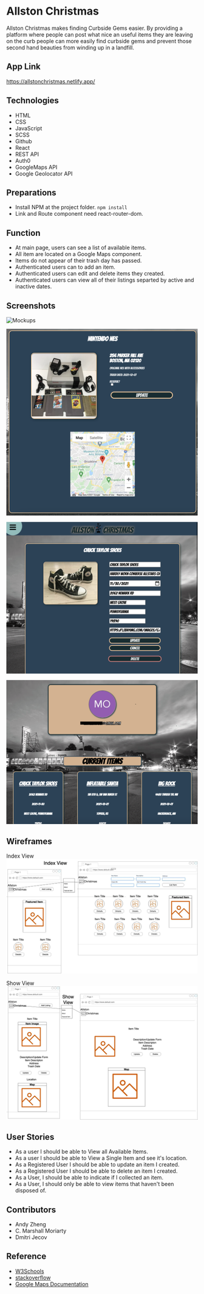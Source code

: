 # Allston Christmas

Allston Christmas makes finding Curbside Gems easier. By providing a platform where people can post what nice an useful items they are leaving on the curb people can more easily find curbside gems and prevent those second hand beauties from winding up in a landfill.

## App Link

https://allstonchristmas.netlify.app/

## Technologies

- HTML
- CSS
- JavaScript
- SCSS
- Github
- React
- REST API
- Auth0
- GoogleMaps API
- Google Geolocator API

## Preparations

- Install NPM at the project folder. `npm install`
- Link and Route component need react-router-dom.

## Function

- At main page, users can see a list of available items.
- All item are located on a Google Maps component.
- Items do not appear of their trash day has passed.
- Authenticated users can to add an item.
- Authenticated users can edit and delete items they created.
- Authenticated users can view all of their listings separted by active and inactive dates.

## Screenshots

![Mockups](/public/readme_images/allston_christmas_mockup.png)

![Show View](/public/readme_images/show.png)

![Edit View](/public/readme_images/edit.png)

![Profile View](/public/readme_images/profile.png)

## Wireframes

Index View
![Index Page Wireframe](/public/readme_images/index_wireframe.jpeg)

Show View
![Show Page Wireframe](/public/readme_images/show_wireframe.jpeg)

## User Stories

- As a user I should be able to View all Available Items.
- As a user I should be able to View a Single Item and see it's location.
- As a Registered User I should be able to update an item I created.
- As a Registered User I should be able to delete an item I created.
- As a User, I should be able to indicate if I collected an item.
- As a User, I should only be able to view items that haven't been disposed of.

## Contributors

- Andy Zheng
- C. Marshall Moriarty
- Dmitri Jecov

## Reference

- [W3Schools](https://www.w3schools.com/)
- [stackoverflow](https://stackoverflow.com/)
- [Google Maps Documentation](https://developers.google.com/maps/documentation)
